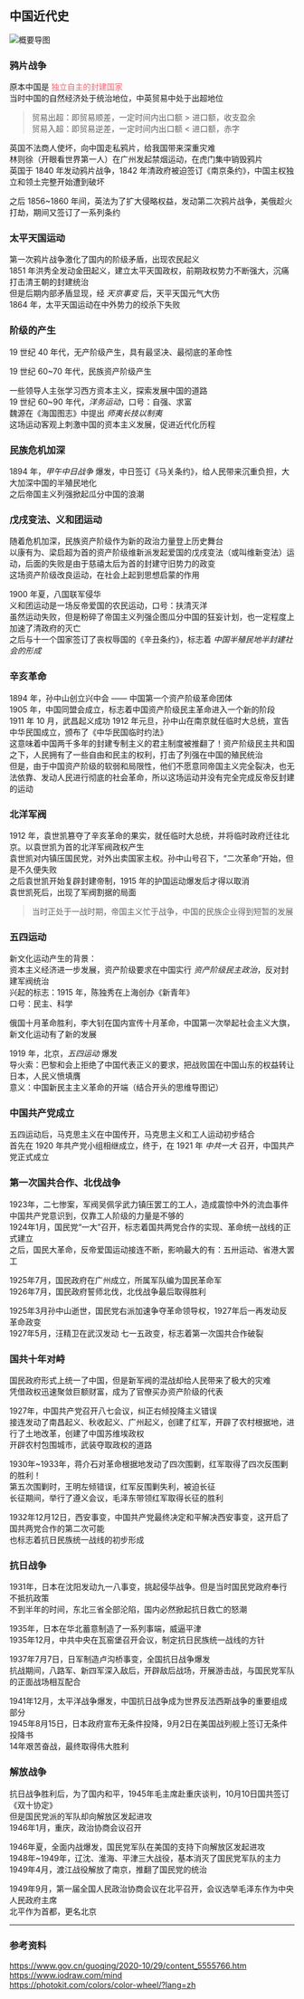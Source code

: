 ## 中国近代史

![概要导图](./pic/中国近代史_1.png)


### 鸦片战争

原本中国是 <span style="color:#F4606C">独立自主的封建国家</span>  
当时中国的自然经济处于统治地位，中英贸易中处于出超地位  

> 贸易出超：即贸易顺差，一定时间内出口额 > 进口额，收支盈余  
贸易入超：即贸易逆差，一定时间内出口额 < 进口额，赤字  

英国不法商人使坏，向中国走私鸦片，给我国带来深重灾难  
林则徐（开眼看世界第一人）在广州发起禁烟运动，在虎门集中销毁鸦片  
英国于 1840 年发动鸦片战争，1842 年清政府被迫签订《南京条约》，中国主权独立和领土完整开始遭到破坏  

之后 1856~1860 年间，英法为了扩大侵略权益，发动第二次鸦片战争，美俄趁火打劫，期间又签订了一系列条约  


### 太平天国运动

第一次鸦片战争激化了国内的阶级矛盾，出现农民起义  
1851 年洪秀全发动金田起义，建立太平天国政权，前期政权势力不断强大，沉痛打击清王朝的封建统治  
但是后期内部矛盾显现，经 *天京事变* 后，天平天国元气大伤  
1864 年，太平天国运动在中外势力的绞杀下失败  


### 阶级的产生

19 世纪 40 年代，无产阶级产生，具有最坚决、最彻底的革命性  

19 世纪 60~70 年代，民族资产阶级产生  

一些领导人主张学习西方资本主义，探索发展中国的道路  
19 世纪 60~90 年代，*洋务运动*，口号：自强、求富  
魏源在《海国图志》中提出 *师夷长技以制夷*  
这场运动客观上刺激中国的资本主义发展，促进近代化历程  


### 民族危机加深

1894 年，*甲午中日战争* 爆发，中日签订《马关条约》，给人民带来沉重负担，大大加深中国的半殖民地化  
之后帝国主义列强掀起瓜分中国的浪潮  


### 戊戌变法、义和团运动

随着危机加深，民族资产阶级作为新的政治力量登上历史舞台  
以康有为、梁启超为首的资产阶级维新派发起爱国的戊戌变法（或叫维新变法）运动，后面的失败是由于慈禧太后为首的封建守旧势力的政变  
这场资产阶级改良运动，在社会上起到思想启蒙的作用

1900 年夏，八国联军侵华  
义和团运动是一场反帝爱国的农民运动，口号：扶清灭洋  
虽然运动失败，但是粉碎了帝国主义列强企图瓜分中国的狂妄计划，也一定程度上加速了清政府的灭亡  
之后与十一个国家签订了丧权辱国的《辛丑条约》，标志着 *中国半殖民地半封建社会的形成*  


### 辛亥革命

1894 年，孙中山创立兴中会 —— 中国第一个资产阶级革命团体  
1905 年，中国同盟会成立，标志着中国资产阶级民主革命进入一个新的阶段  
1911 年 10 月，武昌起义成功
1912 年元旦，孙中山在南京就任临时大总统，宣告中华民国成立，颁布了《中华民国临时约法》  
这意味着中国两千多年的封建专制主义的君主制度被推翻了！资产阶级民主共和国之下，人民拥有了一些自由和民主的权利，打击了列强在中国的殖民统治  
但是，由于中国资产阶级的软弱和局限性，他们不愿意同帝国主义完全裂决，也无法依靠、发动人民进行彻底的社会革命，所以这场运动并没有完全完成反帝反封建的运动  


### 北洋军阀

1912 年，袁世凯篡夺了辛亥革命的果实，就任临时大总统，并将临时政府迁往北京。以袁世凯为首的北洋军阀政权产生  
袁世凯对内镇压国民党，对外出卖国家主权。孙中山号召下，“二次革命”开始，但是不久便失败  
之后袁世凯开始复辟封建帝制，1915 年的护国运动爆发后才得以取消  
袁世凯死后，出现了军阀割据的局面  

> 当时正处于一战时期，帝国主义忙于战争，中国的民族企业得到短暂的发展


### 五四运动

新文化运动产生的背景：  
资本主义经济进一步发展，资产阶级要求在中国实行 *资产阶级民主政治*，反对封建军阀统治  
兴起的标志：1915 年，陈独秀在上海创办《新青年》  
口号：民主、科学  

俄国十月革命胜利，李大钊在国内宣传十月革命，中国第一次举起社会主义大旗，新文化运动有了新的发展

1919 年，北京，*五四运动* 爆发  
导火索：巴黎和会上拒绝了中国代表正义的要求，把战败国在中国山东的权益转让日本，人民义愤填膺  
意义：中国新民主主义革命的开端（结合开头的思维导图记）


### 中国共产党成立

五四运动后，马克思主义在中国传开，马克思主义和工人运动初步结合  
首先在 1920 年共产党小组相继成立，终于，在 1921 年 *中共一大* 召开，中国共产党正式成立  


### 第一次国共合作、北伐战争

1923年，二七惨案，军阀吴佩孚武力镇压罢工的工人，造成震惊中外的流血事件  
中国共产党意识到，仅靠工人阶级的力量是不够的  
1924年1月，国民党“一大”召开，标志着国共两党合作的实现、革命统一战线的正式建立  
之后，国民大革命，反帝爱国运动接连不断，影响最大的有：五卅运动、省港大罢工  

1925年7月，国民政府在广州成立，所属军队编为国民革命军  
1926年7月，国民政府誓师北伐，北伐战争最后取得胜利  

1925年3月孙中山逝世，国民党右派加速争夺革命领导权，1927年后一再发动反革命政变  
1927年5月，汪精卫在武汉发动 七一五政变，标志着第一次国共合作破裂  


### 国共十年对峙

国民政府形式上统一了中国，但是新军阀的混战却给人民带来了极大的灾难  
凭借政权迅速聚敛巨额财富，成为了官僚买办资产阶级的代表  

1927年，中国共产党召开八七会议，纠正右倾投降主义错误  
接连发动了南昌起义、秋收起义、广州起义，创建了红军，开辟了农村根据地，进行了土地改革，创建了中国苏维埃政权  
开辟农村包围城市，武装夺取政权的道路  

1930年~1933年，蒋介石对革命根据地发动了四次围剿，红军取得了四次反围剿的胜利！  
第五次围剿时，王明左倾错误，红军反围剿失利，被迫长征  
长征期间，举行了遵义会议，毛泽东带领红军取得长征的胜利  

1932年12月12日，西安事变，中国共产党最终决定和平解决西安事变，这开启了国共两党合作的第二次可能  
也标志着抗日民族统一战线的初步形成  


### 抗日战争

1931年，日本在沈阳发动九一八事变，挑起侵华战争。但是当时国民党政府奉行不抵抗政策  
不到半年的时间，东北三省全部沦陷，国内必然掀起抗日救亡的怒潮  

1935年，日本在华北蓄意制造了一系列事端，威逼平津  
1935年12月，中共中央在瓦窑堡召开会议，制定抗日民族统一战线的方针  

1937年7月7日，日军制造卢沟桥事变，全国抗日战争爆发  
抗战期间，八路军、新四军深入敌后，开辟敌后战场，开展游击战，与国民党军队的正面战场相互配合

1941年12月，太平洋战争爆发，中国抗日战争成为世界反法西斯战争的重要组成部分  
1945年8月15日，日本政府宣布无条件投降，9月2日在美国战列舰上签订无条件投降书  
14年艰苦奋战，最终取得伟大胜利  


### 解放战争

抗日战争胜利后，为了国内和平，1945年毛主席赴重庆谈判，10月10日国共签订《双十协定》  
但是国民党派的军队却向解放区发起进攻  
1946年1月，重庆，政治协商会议召开  

1946年夏，全面内战爆发，国民党军队在美国的支持下向解放区发起进攻  
1948年~1949年，辽沈、淮海、平津三大战役，基本消灭了国民党军队的主力  
1949年4月，渡江战役解放了南京，推翻了国民党的统治  

1949年9月，第一届全国人民政治协商会议在北平召开，会议选举毛泽东作为中央人民政府主席  
北平作为首都，更名北京

---

### 参考资料

https://www.gov.cn/guoqing/2020-10/29/content_5555766.htm  
https://www.iodraw.com/mind  
https://photokit.com/colors/color-wheel/?lang=zh  

<!-- <span style="color:#6f00ff; font-weight:bold;">
这一段历史，感觉就是一群爱国爱国人士在不断摸索中拯救中国的故事
虽然途中遇到很多艰难，也犯了错误，但是没有这些伟大爱国人士勇敢地站出来反抗就没有今天的幸福生活
</span>   -->